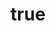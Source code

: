 ---
title:
  en: "Check out the exciting events happening in the region!"
  de: "Sehen Sie sich die spannenden Ereignisse in der Region an!"
img: "/assets/images/news/news-image-1.webp"
description:
  en: |
    We cordially invite you to participate in the exciting events happening in the coming months. Make sure to mark these important dates in your calendar:


  
    - On June 16th, enjoy the Garden Festival in Erbendorf.

    - On July 20st, join us for the Town Festival in Erbendorf.

    - On July 21th, experience the Children's Festival in Weiden.

  

    At these events, you'll have the chance to see our performance. We look forward to welcoming all spectators!
  de: |
    Wir laden Sie herzlich ein, an den aufregenden Veranstaltungen teilzunehmen, die in den kommenden Monaten stattfinden werden. Markieren Sie sich die folgenden wichtigen Termine in Ihrem Kalender:

  
    - Am 16. Juni können Sie das Gartenfest in Erbendorf genießen.

    - Am 20. Juli folgt das Bürgerfest in Erbendorf.

    - Am 21. Juli wird das Kinderburgfest in Weiden abgehalten.

  

    Bei diesen Veranstaltungen haben Sie die Möglichkeit, unsere Aufführung zu sehen. Wir freuen uns auf zahlreiche Zuschauer!
---